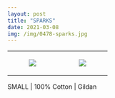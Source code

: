 ```yaml
---
layout: post
title: "SPARKS"
date: 2021-03-08
img: /img/0478-sparks.jpg
---
```




<table style="width:100%;"><tr><td style="vertical-align:top;">
      <figure class="tmblr-full" data-orig-height="2048" data-orig-width="1365" data-orig-src="https://concertshirts.netlify.app/shirts/0478/0478-01.jpg"><img src="https://64.media.tumblr.com/4e9be0e741438bc566e26ebd9715c822/48467bae67f7f47e-15/s540x810/6449b9b5e685f5228b7669f8f67168432887ea85.jpg" data-orig-height="2048" data-orig-width="1365" data-orig-src="https://concertshirts.netlify.app/shirts/0478/0478-01.jpg"/></figure></td>
    <td style="vertical-align:top;">
      <figure class="tmblr-full" data-orig-height="2048" data-orig-width="1365" data-orig-src="https://concertshirts.netlify.app/shirts/0478/0478-02.jpg"><img src="https://64.media.tumblr.com/5030f56a2f17310e0e3c563839ec4c01/48467bae67f7f47e-ca/s540x810/1ed25927278065f7bdf18ea307adce41a2619e10.jpg" data-orig-height="2048" data-orig-width="1365" data-orig-src="https://concertshirts.netlify.app/shirts/0478/0478-02.jpg"/></figure></td>
  </tr></table><p>
  SMALL | 100% Cotton | Gildan
</p>
